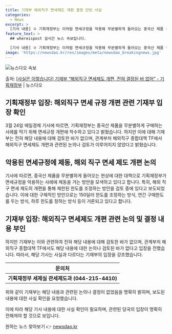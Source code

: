 ```yaml
---
title: 기재부 해외직구 면세제도 개편 결정 안된 사실
categories:
  - News
excerpt: >
  [기사 내용] ㅇ 기획재정부는 이처럼 면세규정을 악용해 무분별하게 들어오는 중국산 제품 구매형태에 제동을 걸…
feature_text: >
  ## whereispost 실시간 뉴스 속보입니다.

  [기사 내용] ㅇ 기획재정부는 이처럼 면세규정을 악용해 무분별하게 들어오는 중국산 제품 구매형태에 제동을 걸…
image: 'https://newsdao.kr/res/images/meta/newsdao_breakingnews.jpg'
---
```


![뉴스다오 속보](https://newsdao.kr/res/images/meta/newsdao_breakingnews.jpg)

<p>출처: <a href="https://newsdao.kr/3431" rel="dofollow">[사실은 이렇습니다] 기재부 “해외직구 면세제도 개편, 전혀 결정된 바 없어” - 기획재정부</a> | 뉴스다오</p>

<h2>기획재정부 입장: 해외직구 면세 규정 개편 관련 기재부 입장 확인</h2>
<p data-ke-size="size16">3월 24일 매일경제 기사에 따르면, 기획재정부는 중국산 제품을 무분별하게 구매하는 사례를 막기 위해 면세규정 개편에 착수하고 있다고 밝혔습니다. 하지만 이에 대해 기재부는 전혀 해당 내용에 대해 검토한 바가 없으며, 관계부처 해외직구 종합대책 TF에서 해외직구 면세제도 개편과 관련된 논의나 검토가 이루어지지 않았다고 밝혔습니다.</p>
<h2 data-ke-size="size26">악용된 면세규정에 제동, 해외 직구 면세 제도 개편 논의</h2>
<p data-ke-size="size16">기사에 따르면, 중국산 제품을 무분별하게 들어오는 현상에 대한 대책으로 기획재정부가 면세규정을 악용하는 사례에 제동을 거는 방안을 모색하고 있다고 합니다. 특히, 해외 직구 면세 제도의 개편을 통해 제한된 한도를 조정하는 방안을 검토 중에 있다고 보도되었습니다. 이에 대한 구체적인 방안으로는 150달러 한도를 조정하는 방식, 연간 구매한도를 두는 방식, 하루 한도를 정하는 방식 등이 거론되고 있다고 합니다.</p>
<h2 data-ke-size="size26">기재부 입장: 해외직구 면세제도 개편 관련 논의 및 결정 내용 부인</h2>
<p data-ke-size="size16">하지만 기재부는 이와 관련하여 전혀 해당 내용에 대해 검토한 바가 없으며, 관계부처 해외직구 종합대책 TF에서도 해당 내용에 대한 논의나 검토된 바가 없다고 입장을 전했습니다. 따라서, 해당 기사는 사실과 다르다는 기재부의 입장을 강조했습니다.</p>
<table>
<thead>
<tr>
<th style="text-align: center; height: 17px;"><b>문의처</b></th>
</tr>
</thead>
<tbody>
<tr>
<td style="text-align: center; height: 17px;"><b>기획재정부 세제실 관세제도과 (044-215-4410)</b></td>
</tr>
</tbody>
</table>
<p data-ke-size="size16">위와 같이 기재부는 해당 내용과 관련된 논의나 결정이 없었음을 명확히 밝히며, 보도된 내용에 대한 사실 확인을 요청했습니다.</p>
<p data-ke-size="size16">이에 따라 해당 기사 내용에 대한 사실 확인이 필요하며, 관련된 당국의 입장이 명확히 전해져야 할 것으로 보입니다.</p> 

원하는 뉴스 찾아보기 👉 <a href="https://newsdao.kr" rel="dofollow">newsdao.kr</a>


